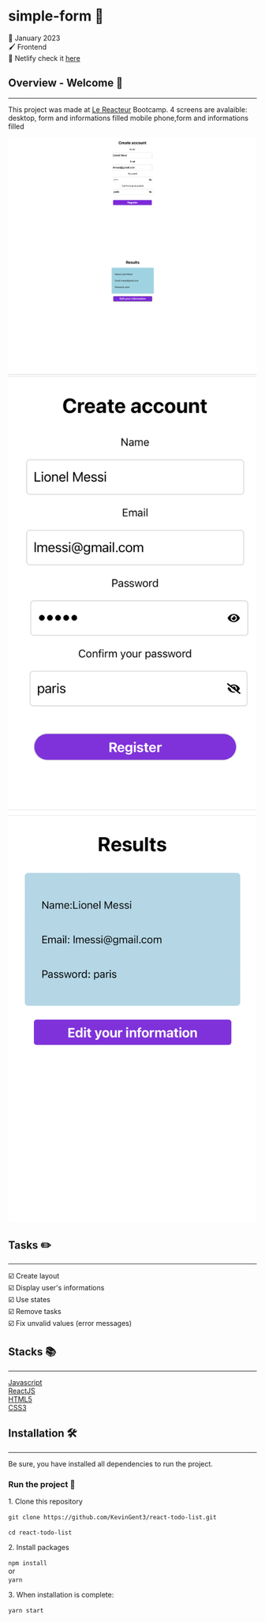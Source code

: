 # simple-form :memo:

:date: January 2023  
:paintbrush: Frontend  
:link: Netlify check it [here](https://zippy-profiterole-59da25.netlify.app/)

## Overview - Welcome :dog:

---

This project was made at [Le Reacteur](https://www.lereacteur.io/) Bootcamp.
4 screens are avalaible: desktop, form and informations filled
mobile phone,form and informations filled

![Form desktop](src/assets/desktop1.png)
![Informations filled desktop](src/assets/desktp2.png)
![Form list mobile](src/assets/mobile1.jpg)
![Informations filled mobile](src/assets/mobile2.jpg)

## Tasks :pencil2:

---

:ballot_box_with_check: Create layout  
:ballot_box_with_check: Display user's informations  
:ballot_box_with_check: Use states  
:ballot_box_with_check: Remove tasks  
:ballot_box_with_check: Fix unvalid values (error messages)

## Stacks :books:

---

[Javascript](https://www.w3schools.com/js/default.asp)  
[ReactJS](https://fr.reactjs.org/docs/getting-started.html)  
[HTML5](https://www.w3schools.com/html/default.asp)  
[CSS3](https://www.w3schools.com/css/default.asp)

## Installation :hammer_and_wrench:

---

Be sure, you have installed all dependencies to run the project.

### Run the project :man_dancing:

1️. Clone this repository

`git clone https://github.com/KevinGent3/react-todo-list.git`

`cd react-todo-list`

2️. Install packages

`npm install`  
or  
`yarn`

3️. When installation is complete:

`yarn start`
